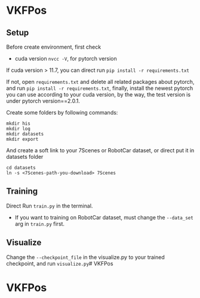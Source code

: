 # VKFPos

## Setup
Before create environment, first check

* cuda version `nvcc -V`, for pytorch version
<!-- * update conda package version `conda update --all` -->

If cuda version > 11.7, you can direct run `pip install -r requirements.txt`

If not, open `requirements.txt` and delete all related packages about pytorch, and run `pip install -r requirements.txt`, finally, install the newest pytorch you can use according to your cuda version, by the way, the test version is under pytorch version==2.0.1.

Create some folders by following commands:
```
mkdir his
mkdir log
mkdir datasets
mkdir export
```

And create a soft link to your 7Scenes or RobotCar dataset, or direct put it in datasets folder

```
cd datasets
ln -s <7Scenes-path-you-download> 7Scenes
```


## Training 
Direct Run `train.py` in the terminal.

* If you want to training on RobotCar dataset, must change the `--data_set` arg in `train.py` first.


## Visualize
Change the `--checkpoint_file` in the visualize.py to your trained checkpoint, and run `visualize.py`# VKFPos
# VKFPos
